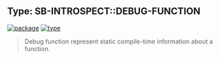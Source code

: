 ## Type: SB-INTROSPECT::DEBUG-FUNCTION
[![package](https://img.shields.io/badge/Package-SB--INTROSPECT-5f9ea0.svg?style=social&colorA=999999)](../) [![type](https://img.shields.io/badge/Type-Type-5f9ea0.svg?style=social&colorA=999999)](../#type) 

> Debug function represent static compile-time information about a function.

